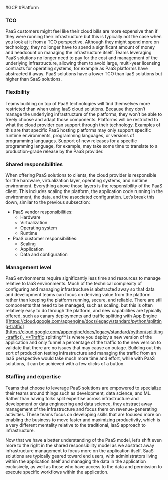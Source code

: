 #GCP #Platform 

### TCO

PaaS customers might feel like their cloud bills are more expensive than if they were running their infrastructure but this is typically not the case when you look at it from a TCO perspective. Although they might spend more on technology, they no longer have to spend a significant amount of money and headcount on managing the infrastructure itself. Teams leveraging PaaS solutions no longer need to pay for the cost and management of the underlying infrastructure, allowing them to avoid large, multi-year licensing contracts for operating systems, for example as PaaS platforms have abstracted it away. PaaS solutions have a lower TCO than IaaS solutions but higher than SaaS solutions.

### Flexibility

Teams building on top of PaaS technologies will find themselves more restricted than when using IaaS cloud solutions. Because they don’t manage the underlying infrastructure of the platforms, they won’t be able to freely choose and adapt those components. Platforms will be restricted to what the cloud provider can support through their technology. Examples of this are that specific PaaS hosting platforms may only support specific runtime environments, programming languages, or versions of programming languages. Support of new releases for a specific programming language, for example, may take some time to translate to a production-grade release by the PaaS provider.

### Shared responsibilities

When offering PaaS solutions to clients, the cloud provider is responsible for the hardware, virtualization layer, operating systems, and runtime environment. Everything above those layers is the responsibility of the PaaS client. This includes scaling the platform, the application code running in the environment, the data, and the associated configuration. Let’s break this down, similar to the previous subsection:

- PaaS vendor responsibilities:
    - Hardware
    - Virtualization
    - Operating system
    - Runtime
- PaaS customer responsibilities:
    - Scaling
    - Application
    - Data and configuration

### Management level

PaaS environments require significantly less time and resources to manage relative to IaaS environments. Much of the technical complexity of configuring and managing infrastructure is abstracted away so that data and development teams can focus on deriving value from the platform rather than keeping the platform running, secure, and reliable. There are still components that need to be managed, such as scaling, but this is often relatively easy to do through the platform, and new capabilities are typically offered, such as canary deployments and traffic splitting with App Engine ([https://cloud.google.com/appengine/docs/legacy/standard/python/splitting-traffic](https://cloud.google.com/appengine/docs/legacy/standard/python/splitting-traffic)). **Traffic splitting** is where you deploy a new version of the application and only funnel a percentage of the traffic to the new version to validate that there are no issues that may cause an outage. Building out this sort of production testing infrastructure and managing the traffic from an IaaS perspective would take much more time and effort, while with PaaS solutions, it can be achieved with a few clicks of a button.

### Staffing and expertise

Teams that choose to leverage PaaS solutions are empowered to specialize their teams around things such as development, data science, and ML. Rather than having folks split expertise across infrastructure and development or data engineering and data science, they abstract away management of the infrastructure and focus them on revenue-generating activities. These teams focus on developing skills that are focused more on enabling the business to move faster and maximizing productivity, which is a very different mentality relative to the traditional, IaaS approach to infrastructure.

Now that we have a better understanding of the PaaS model, let’s shift even more to the right in the shared responsibility model as we abstract away infrastructure management to focus more on the application itself. SaaS solutions are typically geared toward end users, with administrators living within the application itself and managing the data in the application exclusively, as well as those who have access to the data and permission to execute specific workflows within the application.